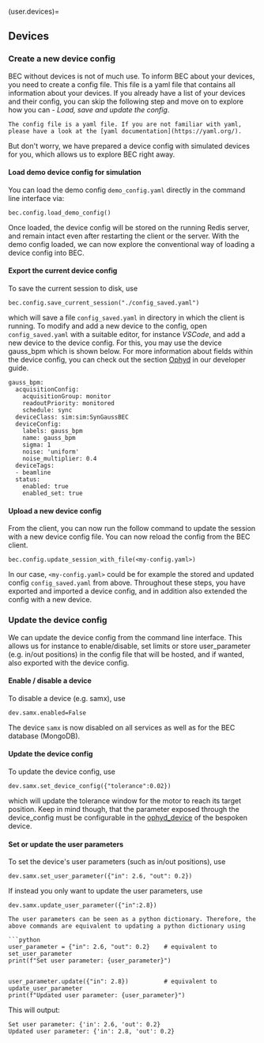 (user.devices)=
## Devices
### Create a new device config

BEC without devices is not of much use. 
To inform BEC about your devices, you need to create a config file. 
This file is a yaml file that contains all information about your devices.
If you already have a list of your devices and their config, you can skip the following step and move on to explore how you can - *Load, save and update the config*.

```{note}
The config file is a yaml file. If you are not familiar with yaml, please have a look at the [yaml documentation](https://yaml.org/).
```

But don't worry, we have prepared a device config with simulated devices for you, which allows us to explore BEC right away.

#### Load demo device config for simulation
You can load the demo config `demo_config.yaml` directly in the command line interface via: 

```{code-block} python
bec.config.load_demo_config()
```
Once loaded, the device config will be stored on the running Redis server, and remain intact even after restarting the client or the server.
With the demo config loaded, we can now explore the conventional way of loading a device config into BEC. 

#### Export the current device config

To save the current session to disk, use

```{code-block} python
bec.config.save_current_session("./config_saved.yaml")
```
which will save a file `config_saved.yaml` in directory in which the client is running.
To modify and add a new device to the config, open `config_saved.yaml` with a suitable editor, for instance *VSCode*, and add a new device to the device config. 
For this, you may use the device gauss_bpm which is shown below. 
For more information about fields within the device config, you can check out the section [Ophyd](#developer.ophyd) in our developer guide.
``` {code-block} yaml
gauss_bpm:
  acquisitionConfig:
    acquisitionGroup: monitor
    readoutPriority: monitored
    schedule: sync
  deviceClass: sim:sim:SynGaussBEC
  deviceConfig:
    labels: gauss_bpm
    name: gauss_bpm
    sigma: 1
    noise: 'uniform'
    noise_multiplier: 0.4
  deviceTags:
  - beamline
  status:
    enabled: true
    enabled_set: true
```
#### Upload a new device config

From the client, you can now run the follow command to update the session with a new device config file.
You can now reload the config from the BEC client.
```{code-block} python
bec.config.update_session_with_file(<my-config.yaml>)
```
In our case, `<my-config.yaml>` could be for example the stored and updated config `config_saved.yaml` from above.
Throughout these steps, you have exported and imported a device config, and in addition also extended the config with a new device.

### Update the device config
We can update the device config from the command line interface. 
This allows us for instance to enable/disable, set limits or store user_parameter (e.g. in/out positions) in the config file that will be hosted, and if wanted, also exported with the device config.  

#### Enable / disable a device

To disable a device (e.g. samx), use

```{code-block} python
dev.samx.enabled=False 
```
The device `samx` is now disabled on all services as well as for the BEC database (MongoDB). 

#### Update the device config

To update the device config, use

```{code-block}  python
dev.samx.set_device_config({"tolerance":0.02})
```
 which will update the tolerance window for the motor to reach its target position. 
 Keep in mind though, that the parameter exposed through the device_config must be configurable in the [ophyd_device](#developer.ophyd) of the bespoken device.

#### Set or update the user parameters

To set the device's user parameters (such as in/out positions), use

```{code-block}  python
dev.samx.set_user_parameter({"in": 2.6, "out": 0.2})
```

If instead you only want to update the user parameters, use

```{code-block} python
dev.samx.update_user_parameter({"in":2.8})
```

```{hint}
The user parameters can be seen as a python dictionary. Therefore, the above commands are equivalent to updating a python dictionary using

```python
user_parameter = {"in": 2.6, "out": 0.2}    # equivalent to set_user_parameter
print(f"Set user parameter: {user_parameter}")


user_parameter.update({"in": 2.8})          # equivalent to update_user_parameter
print(f"Updated user parameter: {user_parameter}")
```

This will output:

``` 
Set user parameter: {'in': 2.6, 'out': 0.2}
Updated user parameter: {'in': 2.8, 'out': 0.2}
```